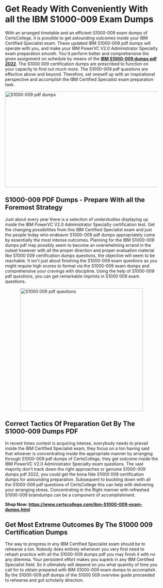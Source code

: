 <h1><strong>Get Ready With Conveniently With all the IBM S1000-009 Exam Dumps&nbsp;</strong></h1>
<p><span style="font-weight: 400;">With an arranged timetable and an efficient  S1000-009 exam dumps of CertsCollege, it is possible to get astounding outcomes inside your IBM Certified Specialist exam. These updated IBM S1000-009 pdf dumps will operate with you, and make your IBM PowerVC V2.0 Administrator Specialty exam preparation smooth. You'd perform better and comprehensive the given assignment on schedule by means of the <strong><a href="https://www.certscollege.com/ibm-S1000-009-exam-dumps.html">IBM S1000-009 dumps pdf 2022</a></strong>. The S1000 009 certification dumps are prescribed to function on your capacity to find out much more. The  S1000-009 pdf questions are effective above and beyond. Therefore, set oneself up with an inspirational perspective and accomplish the IBM Certified Specialist exam preparation task.&nbsp;</span></p>
<p><span style="font-weight: 400;"><img style="display: block; margin-left: auto; margin-right: auto;" src="https://i.ibb.co/CPDK3ps/Yellow-and-Blue-Initiative-Blog-Banner.png" alt="S1000-009 pdf dumps" width="559" height="315" /></span></p>
<h2><strong>S1000-009 PDF Dumps - Prepare With all the Foremost Strategy</strong></h2>
<p><span style="font-weight: 400;">Just about every year there is a selection of understudies displaying up inside the IBM PowerVC V2.0 Administrator Specialty certification test. Get the changing possibilities from this IBM Certified Specialist exam and just the people today who endeavor S1000-009 pdf dumps appropriately come by essentially the most intense outcomes. Planning for the IBM S1000-009 dumps pdf may possibly seem to become an overwhelming errand in the outset however with all the proper direction and proper evaluation material like S1000 009 certification dumps questions, the objective will seem to be reachable. It isn't just about finishing the S1000-009 exam questions as you might require high scores to format via the S1000-009 exam dumps and comprehensive your cravings with discipline. Using the help of S1000-009 pdf questions, you can get remarkable imprints in S1000 009 exam questions.</span></p>
<p><span style="font-weight: 400;"><a href="https://tinyurl.com/3p7skwwy"><img style="display: block; margin-left: auto; margin-right: auto;" src="https://i.ibb.co/9tMrhdY/Teacher-Appreciation-Invitation.png" alt="S1000 009 pdf questions " width="404" height="404" /></a></span></p>
<h2><strong>Correct Tactics Of Preparation Get By The S1000-009 Dumps PDF</strong></h2>
<p><span style="font-weight: 400;">In recent times contest is acquiring intense, everybody needs to prevail inside the IBM Certified Specialist exam, they focus on a ton having said that whoever is concentrating inside the appropriate manner by arranging through S1000-009 pdf dumps of CertsCollege, they get outcome inside the IBM PowerVC V2.0 Administrator Specialty exam questions. The vast majority don't track down the right approaches or genuine S1000-009 dumps pdf 2022, you could get the bona fide S1000 009 certification dumps for astounding preparation. Subsequent to buckling down with all the  S1000-009 pdf questions of CertsCollege this can help with delivering your arranging stress. Concentrating in the Right manner with refreshed S1000-009 braindumps can be a component of accomplishment.</span></p>
<p><span style="font-weight: 400;"><strong>Shop Now: <a href="https://www.certscollege.com/ibm-S1000-009-exam-dumps.html">https://www.certscollege.com/ibm-S1000-009-exam-dumps.html</a></strong></span></p>
<h2><strong>Get Most Extreme Outcomes By The S1000 009 Certification Dumps</strong></h2>
<p><span style="font-weight: 400;">The way to progress in any IBM Certified Specialist exam should be to rehearse a ton. Nobody does entirely whenever you very first need to rehash practice with all the S1000-009 dumps pdf you may finish it with no any dilemma. Your persistent effort makes you superb in any IBM Certified Specialist field. So it ultimately will depend on you what quantity of time you call for to obtain prepared with IBM S1000-009 exam dumps to accomplish. By the S1000-009 pdf dumps of the S1000 009 overview guide proceeded to rehearse and got scholarly direction.</span></p>
